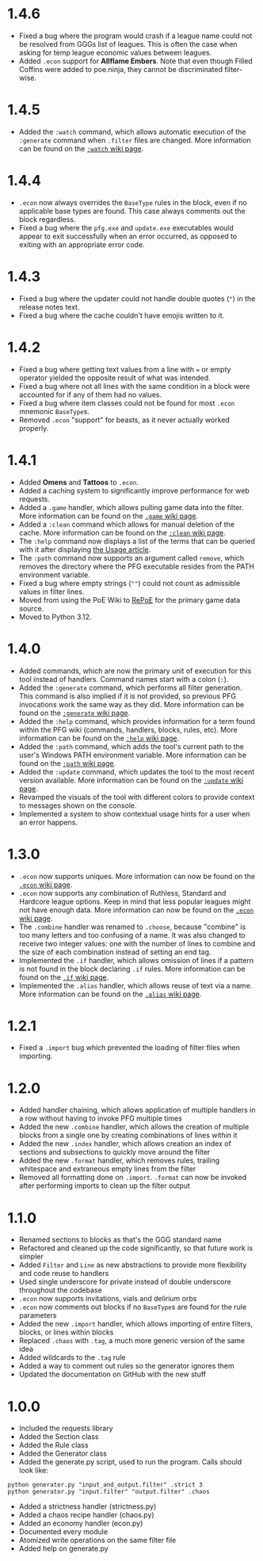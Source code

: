 # 1.4.6
* Fixed a bug where the program would crash if a league name could not be resolved from GGGs list of leagues. This is often the case when asking for temp league economic values between leagues.
* Added `.econ` support for **Allflame Embers**. Note that even though Filled Coffins were added to poe.ninja, they cannot be discriminated filter-wise.

# 1.4.5
* Added the `:watch` command, which allows automatic execution of the `:generate` command when `.filter` files are changed. More information can be found on the [`:watch` wiki page](https://github.com/ajoscram/PoE-Filter-Generator/wiki/:watch).

# 1.4.4
* `.econ` now always overrides the `BaseType` rules in the block, even if no applicable base types are found. This case always comments out the block regardless.
* Fixed a bug where the `pfg.exe` and `update.exe` executables would appear to exit successfully when an error occurred, as opposed to exiting with an appropriate error code.  

# 1.4.3
* Fixed a bug where the updater could not handle double quotes (`"`) in the release notes text.
* Fixed a bug where the cache couldn't have emojis written to it.

# 1.4.2
* Fixed a bug where getting text values from a line with `=` or empty operator yielded the opposite result of what was intended.
* Fixed a bug where not all lines with the same condition in a block were accounted for if any of them had no values.
* Fixed a bug where item classes could not be found for most `.econ` mnemonic `BaseType`s.
* Removed `.econ` "support" for beasts, as it never actually worked properly.

# 1.4.1
* Added **Omens** and **Tattoos** to `.econ`.
* Added a caching system to significantly improve performance for web requests.
* Added a `.game` handler, which allows pulling game data into the filter. More information can be found on the [`.game` wiki page](https://github.com/ajoscram/PoE-Filter-Generator/wiki/.game).
* Added a `:clean` command which allows for manual deletion of the cache. More information can be found on the [`:clean` wiki page](https://github.com/ajoscram/PoE-Filter-Generator/wiki/:clean).
* The `:help` command now displays a list of the terms that can be queried with it after displaying [the Usage article](https://github.com/ajoscram/PoE-Filter-Generator/wiki/Usage).
* The `:path` command now supports an argument called `remove`, which removes the directory where the PFG executable resides from the PATH environment variable.
* Fixed a bug where empty strings (`""`) could not count as admissible values in filter lines.
* Moved from using the PoE Wiki to [RePoE](https://lvlvllvlvllvlvl.github.io/RePoE) for the primary game data source.
* Moved to Python 3.12.

# 1.4.0
* Added commands, which are now the primary unit of execution for this tool instead of handlers. Command names start with a colon (`:`).
* Added the `:generate` command, which performs all filter generation. This command is also implied if it is not provided, so previous PFG invocations work the same way as they did. More information can be found on the [`:generate` wiki page](https://github.com/ajoscram/PoE-Filter-Generator/wiki/:generate).
* Added the `:help` command, which provides information for a term found within the PFG wiki (commands, handlers, blocks, rules, etc). More information can be found on the [`:help` wiki page](https://github.com/ajoscram/PoE-Filter-Generator/wiki/:help).
* Added the `:path` command, which adds the tool's current path to the user's Windows PATH environment variable. More information can be found on the [`:path` wiki page](https://github.com/ajoscram/PoE-Filter-Generator/wiki/:path).
* Added the `:update` command, which updates the tool to the most recent version available. More information can be found on the [`:update` wiki page](https://github.com/ajoscram/PoE-Filter-Generator/wiki/:update).
* Revamped the visuals of the tool with different colors to provide context to messages shown on the console.
* Implemented a system to show contextual usage hints for a user when an error happens.

# 1.3.0
* `.econ` now supports uniques. More information can now be found on the [`.econ` wiki page](https://github.com/ajoscram/PoE-Filter-Generator/wiki/.econ).
* `.econ` now supports any combination of Ruthless, Standard and Hardcore league options. Keep in mind that less popular leagues might not have enough data. More information can now be found on the [`.econ` wiki page](https://github.com/ajoscram/PoE-Filter-Generator/wiki/.econ).
* The `.combine` handler was renamed to `.choose`, because "combine" is too many letters and too confusing of a name. It was also changed to receive two integer values: one with the number of lines to combine and the size of each combination instead of setting an end tag.
* Implemented the `.if` handler, which allows omission of lines if a pattern is not found in the block declaring `.if` rules. More information can be found on the [`.if` wiki page](https://github.com/ajoscram/PoE-Filter-Generator/wiki/.if).
* Implemented the `.alias` handler, which allows reuse of text via a name. More information can be found on the [`.alias` wiki page](https://github.com/ajoscram/PoE-Filter-Generator/wiki/.alias).

# 1.2.1
* Fixed a `.import` bug which prevented the loading of filter files when importing.

# 1.2.0
* Added handler chaining, which allows application of multiple handlers in a row without having to invoke PFG multiple times
* Added the new `.combine` handler, which allows the creation of multiple blocks from a single one by creating combinations of lines within it
* Added the new `.index` handler, which allows creation an index of sections and subsections to quickly move around the filter
* Added the new `.format` handler, which removes rules, trailing whitespace and extraneous empty lines from the filter
* Removed all formatting done on `.import`. `.format` can now be invoked after performing imports to clean up the filter output

# 1.1.0
* Renamed sections to blocks as that's the GGG standard name
* Refactored and cleaned up the code significantly, so that future work is simpler
* Added `Filter` and `Line` as new abstractions to provide more flexibility and code reuse to handlers
* Used single underscore for private instead of double underscore throughout the codebase
* `.econ` now supports invitations, vials and delirium orbs
* `.econ` now comments out blocks if no `BaseType`s are found for the rule parameters
* Added the new `.import` handler, which allows importing of entire filters, blocks, or lines within blocks
* Replaced `.chaos` with `.tag`, a much more generic version of the same idea
* Added wildcards to the `.tag` rule
* Added a way to comment out rules so the generator ignores them
* Updated the documentation on GitHub with the new stuff

# 1.0.0
* Included the requests library
* Added the Section class
* Added the Rule class
* Added the Generator class
* Added the generate.py script, used to run the program. Calls should look like:
```        
python generator.py "input_and_output.filter" .strict 3
python generator.py "input.filter" "output.filter" .chaos
```
* Added a strictness handler (strictness.py)
* Added a chaos recipe handler (chaos.py)
* Added an economy handler (econ.py)
* Documented every module
* Atomized write operations on the same filter file
* Added help on generate.py